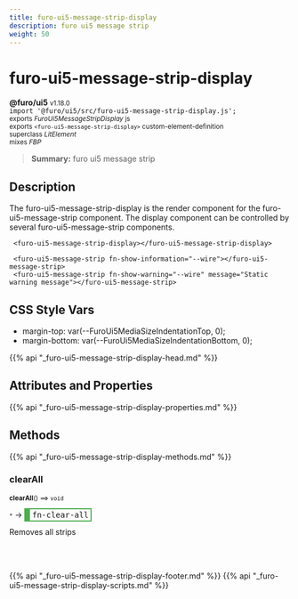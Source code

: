 ```yaml
---
title: furo-ui5-message-strip-display
description: furo ui5 message strip
weight: 50
---
```


# furo-ui5-message-strip-display
**@furo/ui5** <small>v1.18.0</small>
<br>`import '@furo/ui5/src/furo-ui5-message-strip-display.js';`<small>
<br>exports *FuroUi5MessageStripDisplay* js
<br>exports `<furo-ui5-message-strip-display>` custom-element-definition
<br>superclass *LitElement*
<br> mixes *FBP*</small>

> **Summary:** furo ui5 message strip

## Description

The furo-ui5-message-strip-display is the render component for the furo-ui5-message-strip component.
The display component can be controlled by several furo-ui5-message-strip components.

```
 <furo-ui5-message-strip-display></furo-ui5-message-strip-display>

 <furo-ui5-message-strip fn-show-information="--wire"></furo-ui5-message-strip>
 <furo-ui5-message-strip fn-show-warning="--wire" message="Static warning message"></furo-ui5-message-strip>
```

## CSS Style Vars
- margin-top: var(--FuroUi5MediaSizeIndentationTop, 0);
- margin-bottom: var(--FuroUi5MediaSizeIndentationBottom, 0);

{{% api "_furo-ui5-message-strip-display-head.md" %}}

## Attributes and Properties
{{% api "_furo-ui5-message-strip-display-properties.md" %}}








## Methods
{{% api "_furo-ui5-message-strip-display-methods.md" %}}



### **clearAll**
<small>**clearAll**() ⟹ `void`</small>

<small>`*`</small> →
<span  style="border-width:2px 2px 2px 10px; border-style: solid;border-color:  rgb(76, 175, 80);font-family:monospace; padding:2px 4px;">fn-clear-all</span>

Removes all strips

<br><br>







{{% api "_furo-ui5-message-strip-display-footer.md" %}}
{{% api "_furo-ui5-message-strip-display-scripts.md" %}}
